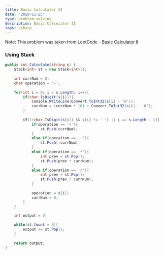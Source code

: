```yaml
---
title: Basic Calculator II
date: "2020-11-25"
type: problem-solving
description: Basic Calculator II
tags: csharp
---
```


Note: This problem was taken from LeetCode - [Basic Calculator II](https://leetcode.com/problems/basic-calculator-ii/)

### Using Stack

```csharp
public int Calculate(string s) {
	Stack<int> st = new Stack<int>();
	
	int currNum = 0;
	char operation = '+';
	
	for(int i = 0; i < s.Length; i++){
		if(char.IsDigit(s[i])){
			Console.WriteLine(Convert.ToInt32(s[i] - '0'));
			currNum = (currNum * 10) + Convert.ToInt32(s[i] - '0');
		}
		
		if((!char.IsDigit(s[i]) && s[i] != ' ') || i == s.Length - 1){
			if(operation == '+'){
				st.Push(currNum);
			}
			else if(operation == '-'){
				st.Push(-currNum);
			}
			else if(operation == '*'){
				int prev = st.Pop();
				st.Push(prev * currNum);
			}
			else if(operation == '/'){
				int prev = st.Pop();
				st.Push(prev / currNum);
			}
			
			operation = s[i];
			currNum = 0;
		}
	}

	int output = 0;
	
	while(st.Count > 0){
		output += st.Pop();
	}
	
	return output;
}
```

